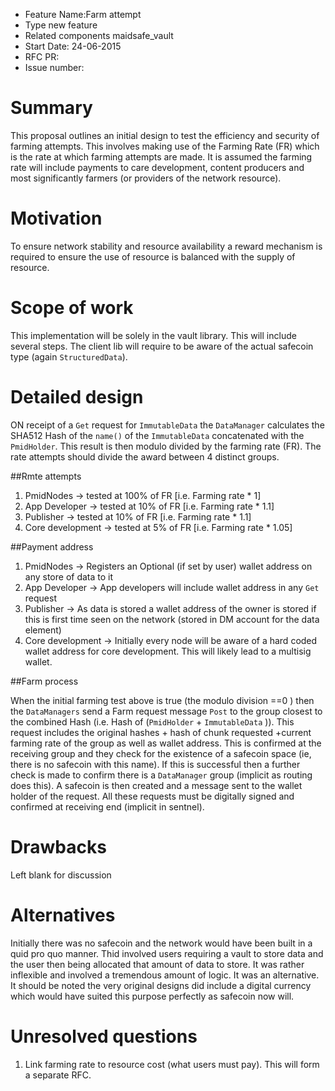 - Feature Name:Farm attempt 
- Type new feature
- Related components maidsafe_vault
- Start Date: 24-06-2015 
- RFC PR:
- Issue number: 

# Summary

This proposal outlines an initial design to test the efficiency and security of farming attempts.  This involves making use of the Farming Rate (FR) which is the rate at which farming attempts are made.  It is assumed the farming rate will include payments to care development, content producers and most significantly farmers (or providers of the network resource). 

# Motivation

To ensure network stability and resource availability a reward mechanism is required to ensure the use of resource is balanced with the supply of resource. 

# Scope of work

This implementation will be solely in the vault library. This will include several steps. The client lib will require to be aware of the actual safecoin type (again `StructuredData`). 

# Detailed design

ON receipt of a `Get` request for `ImmutableData` the `DataManager` calculates the SHA512 Hash of the `name()` of the `ImmutableData` concatenated with the
`PmidHolder`. This result is then modulo divided by the farming rate (FR). The rate attempts should divide the award between 4 distinct groups. 

##Rmte attempts 

1. PmidNodes -> tested at 100% of FR [i.e. Farming rate * 1]
2. App Developer -> tested at 10% of FR [i.e. Farming rate * 1.1] 
3. Publisher -> tested at 10% of FR [i.e. Farming rate * 1.1]
4. Core development -> tested at 5% of FR [i.e. Farming rate * 1.05]

##Payment address 

1. PmidNodes -> Registers an Optional (if set by user) wallet address on any store of data to it
2. App Developer -> App developers will include wallet address in any `Get` request
3. Publisher -> As data is stored a wallet address of the owner is stored if this is first time seen on the network (stored in DM account for the data element)
4. Core development -> Initially every node will be aware of a hard coded wallet address for core development. This will likely lead to a multisig wallet.

##Farm process

When the initial farming test above is true (the modulo division ==0 ) then the `DataManagers` send a Farm request message `Post` to the group closest to the
combined Hash (i.e. Hash of (`PmidHolder` + `ImmutableData` )). This request includes the original hashes + hash of chunk requested +current farming rate of the group as well as wallet address. This is confirmed at the receiving group and they check for the existence of a safecoin space (ie, there is no safecoin with this name). If this is successful then a further check is made to confirm there is a `DataManager` group (implicit as routing does this). A safecoin is then created and a message sent to the wallet holder of the request.  All these requests must be digitally signed and confirmed at receiving end (implicit in sentnel). 

# Drawbacks

Left blank for discussion

# Alternatives

Initially there was no safecoin and the network would have been built in a quid pro quo manner. Thid involved users requiring a vault to store data and the
user then being allocated that amount of data to store. It was rather inflexible and involved a tremendous amount of logic. It was an alternative. It should be
noted the very original designs did include a digital currency which would have suited this purpose perfectly as safecoin now will. 

# Unresolved questions

1. Link farming rate to resource cost (what users must pay). This will form a separate RFC.
